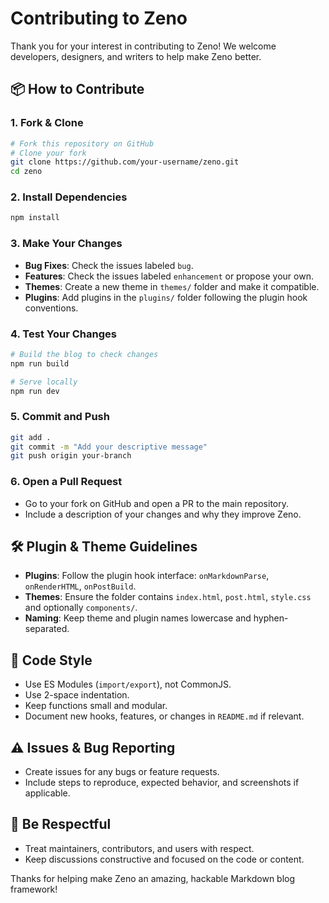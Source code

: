 # Contributing to Zeno

Thank you for your interest in contributing to Zeno! We welcome developers, designers, and writers to help make Zeno better.

## 📦 How to Contribute

### 1. Fork & Clone

```bash
# Fork this repository on GitHub
# Clone your fork
git clone https://github.com/your-username/zeno.git
cd zeno
```

### 2. Install Dependencies

```bash
npm install
```

### 3. Make Your Changes

* **Bug Fixes**: Check the issues labeled `bug`.
* **Features**: Check the issues labeled `enhancement` or propose your own.
* **Themes**: Create a new theme in `themes/` folder and make it compatible.
* **Plugins**: Add plugins in the `plugins/` folder following the plugin hook conventions.

### 4. Test Your Changes

```bash
# Build the blog to check changes
npm run build

# Serve locally
npm run dev
```

### 5. Commit and Push

```bash
git add .
git commit -m "Add your descriptive message"
git push origin your-branch
```

### 6. Open a Pull Request

* Go to your fork on GitHub and open a PR to the main repository.
* Include a description of your changes and why they improve Zeno.

## 🛠 Plugin & Theme Guidelines

* **Plugins**: Follow the plugin hook interface: `onMarkdownParse`, `onRenderHTML`, `onPostBuild`.
* **Themes**: Ensure the folder contains `index.html`, `post.html`, `style.css` and optionally `components/`.
* **Naming**: Keep theme and plugin names lowercase and hyphen-separated.

## 🧹 Code Style

* Use ES Modules (`import/export`), not CommonJS.
* Use 2-space indentation.
* Keep functions small and modular.
* Document new hooks, features, or changes in `README.md` if relevant.

## ⚠️ Issues & Bug Reporting

* Create issues for any bugs or feature requests.
* Include steps to reproduce, expected behavior, and screenshots if applicable.

## 🤝 Be Respectful

* Treat maintainers, contributors, and users with respect.
* Keep discussions constructive and focused on the code or content.

Thanks for helping make Zeno an amazing, hackable Markdown blog framework!

